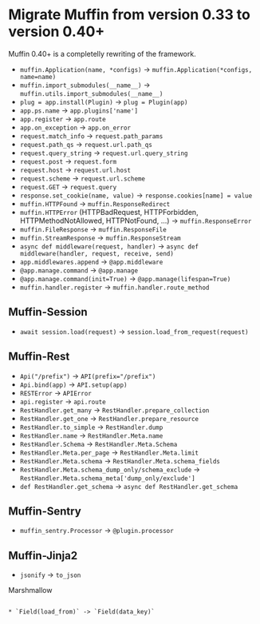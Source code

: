 Migrate Muffin from version 0.33 to version 0.40+
=================================================

Muffin 0.40+ is a completelly rewriting of the framework.

* `muffin.Application(name, *configs)` -> `muffin.Application(*configs, name=name)`
* `muffin.import_submodules(__name__)` -> `muffin.utils.import_submodules(__name__)`
* `plug = app.install(Plugin)` -> `plug = Plugin(app)`
* `app.ps.name` -> `app.plugins['name']`
* `app.register` -> `app.route`
* `app.on_exception` -> `app.on_error`
* `request.match_info` -> `request.path_params`
* `request.path_qs` -> `request.url.path_qs`
* `request.query_string` -> `request.url.query_string`
* `request.post` -> `request.form`
* `request.host` -> `request.url.host`
* `request.scheme` -> `request.url.scheme`
* `request.GET` -> `request.query`
* `response.set_cookie(name, value)` -> `response.cookies[name] = value`
* `muffin.HTTPFound` -> `muffin.ResponseRedirect`
* `muffin.HTTPError` (HTTPBadRequest, HTTPForbidden, HTTPMethodNotAllowed, HTTPNotFound, ...) -> `muffin.ResponseError`
* `muffin.FileResponse` -> `muffin.ResponseFile`
* `muffin.StreamResponse` -> `muffin.ResponseStream`
* `async def middleware(request, handler)` -> `async def middleware(handler, request, receive, send)`
* `app.middlewares.append` -> `@app.middleware`
* `@app.manage.command` -> `@app.manage`
* `@app.manage.command(init=True)` -> `@app.manage(lifespan=True)`
* `muffin.handler.register` -> `muffin.handler.route_method`


Muffin-Session
--------------

* `await session.load(request)` -> `session.load_from_request(request)`


Muffin-Rest
-----------

* `Api("/prefix")` -> `API(prefix="/prefix")`
* `Api.bind(app)` -> `API.setup(app)`
* `RESTError` -> `APIError`
* `api.register` -> `api.route`
* `RestHandler.get_many` -> `RestHandler.prepare_collection`
* `RestHandler.get_one` -> `RestHandler.prepare_resource`
* `RestHandler.to_simple` -> `RestHandler.dump`
* `RestHandler.name` -> `RestHandler.Meta.name`
* `RestHandler.Schema` -> `RestHandler.Meta.Schema`
* `RestHandler.Meta.per_page` -> `RestHandler.Meta.limit`
* `RestHandler.Meta.schema` -> `RestHandler.Meta.schema_fields`
* `RestHandler.Meta.schema_dump_only/schema_exclude` -> `RestHandler.Meta.schema_meta['dump_only/exclude']`
* `def RestHandler.get_schema` -> `async def RestHandler.get_schema`

Muffin-Sentry
-------------

* `muffin_sentry.Processor` -> `@plugin.processor`

Muffin-Jinja2
-------------

* `jsonify` -> `to_json`

Marshmallow
~~~~~~~~~~~

* `Field(load_from)` -> `Field(data_key)`

